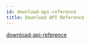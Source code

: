 ```yaml
---
id: download-api-reference
title: Download API Reference
---
```


[download-api-reference](unfinished-article)
